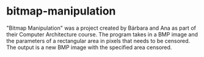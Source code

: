 # bitmap-manipulation


"Bitmap Manipulation" was a project created by Bárbara and Ana as part of their Computer Architecture course. The program takes in a BMP image and the parameters of a rectangular area in pixels that needs to be censored. The output is a new BMP image with the specified area censored.
